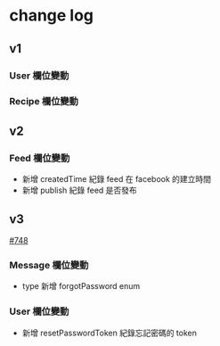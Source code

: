 # change log

## v1

### User 欄位變動



### Recipe 欄位變動


## v2

### Feed 欄位變動

* 新增 createdTime 紀錄 feed 在 facebook 的建立時間
* 新增 publish 紀錄 feed 是否發布


## v3

[#748](https://github.com/trunk-studio/cargocms/pull/748)

### Message 欄位變動
*  type 新增 forgotPassword enum

### User 欄位變動
* 新增 resetPasswordToken 紀錄忘記密碼的 token

